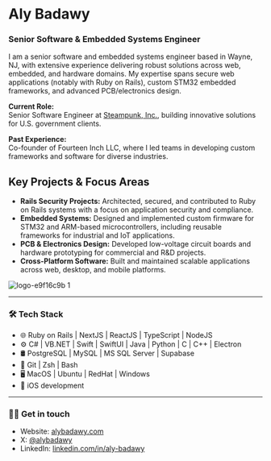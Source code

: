 # Aly Badawy

### Senior Software & Embedded Systems Engineer

I am a senior software and embedded systems engineer based in Wayne, NJ, with extensive experience delivering robust solutions across web, embedded, and hardware domains. My expertise spans secure web applications (notably with Ruby on Rails), custom STM32 embedded frameworks, and advanced PCB/electronics design.

**Current Role:**  
Senior Software Engineer at [Steampunk, Inc.](https://steampunk.com), building innovative solutions for U.S. government clients.

**Past Experience:**  
Co-founder of Fourteen Inch LLC, where I led teams in developing custom frameworks and software for diverse industries.

## Key Projects & Focus Areas

- **Rails Security Projects:** Architected, secured, and contributed to Ruby on Rails systems with a focus on application security and compliance.
- **Embedded Systems:** Designed and implemented custom firmware for STM32 and ARM-based microcontrollers, including reusable frameworks for industrial and IoT applications.
- **PCB & Electronics Design:** Developed low-voltage circuit boards and hardware prototyping for commercial and R&D projects.
- **Cross-Platform Software:** Built and maintained scalable applications across web, desktop, and mobile platforms.

![logo-e9f16c9b 1](https://github.com/AlyBadawy/AlyBadawy/assets/1198568/471e5332-f8d0-4b78-a333-7e207780ecc1)

---

### 🛠 Tech Stack

- 🌐 Ruby on Rails | NextJS | ReactJS | TypeScript | NodeJS
- ⚙️ C# | VB.NET | Swift | SwiftUI | Java | Python | C | C++ | Electron
- 🛢 PostgreSQL | MySQL | MS SQL Server | Supabase
- 🔧 Git | Zsh | Bash
- 🖥️ MacOS | Ubuntu | RedHat | Windows
- 📲 iOS development

---

### 🤝🏻 Get in touch

- Website: [alybadawy.com](https://alybadawy.com)
- X: [@alybadawy](https://x.com/alybadawy)
- LinkedIn: [linkedin.com/in/aly-badawy](http://www.linkedin.com/in/aly-badawy)

